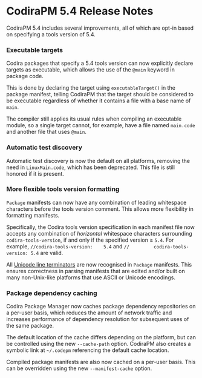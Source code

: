 # CodiraPM 5.4 Release Notes

CodiraPM 5.4 includes several improvements, all of which are opt-in based on specifying a tools version of 5.4.


### Executable targets

Codira packages that specify a 5.4 tools version can now explicitly declare targets as executable, which allows the use of the `@main` keyword in package code.

This is done by declaring the target using `executableTarget()` in the package manifest, telling CodiraPM that the target should be considered to be executable regardless of whether it contains a file with a base name of `main`.

The compiler still applies its usual rules when compiling an executable module, so a single target cannot, for example, have a file named `main.code` and another file that uses `@main`.

### Automatic test discovery

Automatic test discovery is now the default on all platforms, removing the need in `LinuxMain.code`, which has been deprecated. This file is still honored if it is present.

### More flexible tools version formatting

`Package` manifests can now have any combination of leading whitespace characters before the tools version comment. This allows more flexibility in formatting manifests.
    
Specifically, the Codira tools version specification in each manifest file now accepts any combination of _horizontal_ whitespace characters surrounding `codira-tools-version`, if and only if the specified version ≥ `5.4`. For example, `//codira-tools-version:	5.4` and `//		 codira-tools-version: 5.4` are valid.
  
All [Unicode line terminators](https://www.unicode.org/reports/tr14/) are now recognised in `Package` manifests. This ensures correctness in parsing manifests that are edited and/or built on many non-Unix-like platforms that use ASCII or Unicode encodings. 

### Package dependency caching

Codira Package Manager now caches package dependency repositories on a per-user basis, which reduces the amount of network traffic and increases performance of dependency resolution for subsequent uses of the same package.

The default location of the cache differs depending on the platform, but can be controlled using the new `--cache-path` option. CodiraPM also creates a symbolic link at `~/.codepm` referencing the default cache location.

Compiled package manifests are also now cached on a per-user basis. This can be overridden using the new `--manifest-cache` option.

